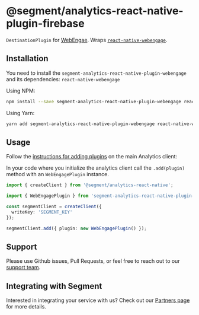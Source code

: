 # @segment/analytics-react-native-plugin-firebase

`DestinationPlugin` for [WebEngae](https://www.webengage.com). Wraps [`react-native-webengage`](https://github.com/WebEngage/react-native-webengage).

## Installation

You need to install the `segment-analytics-react-native-plugin-webengage` and its dependencies: `react-native-webengage`

Using NPM:
```bash
npm install --save segment-analytics-react-native-plugin-webengage react-native-webengage
```

Using Yarn:
```bash
yarn add segment-analytics-react-native-plugin-webengage react-native-webengage
```

## Usage

Follow the [instructions for adding plugins](https://github.com/segmentio/analytics-react-native#adding-plugins) on the main Analytics client:

In your code where you initialize the analytics client call the `.add(plugin)` method with an `WebEngagePlugin` instance. 

```ts
import { createClient } from '@segment/analytics-react-native';

import { WebEngagePlugin } from 'segment-analytics-react-native-plugin-webengage';

const segmentClient = createClient({
  writeKey: 'SEGMENT_KEY'
});

segmentClient.add({ plugin: new WebEngagePlugin() });
```

## Support

Please use Github issues, Pull Requests, or feel free to reach out to our [support team](https://segment.com/help/).

## Integrating with Segment

Interested in integrating your service with us? Check out our [Partners page](https://segment.com/partners/) for more details.
